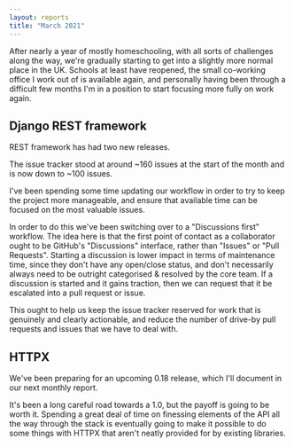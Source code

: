 ```yaml
---
layout: reports
title: "March 2021"
---
```


After nearly a year of mostly homeschooling, with all sorts of challenges along the way, we're gradually starting to get into a slightly more normal place in the UK. Schools at least have reopened, the small co-working  office I work out of is available again, and personally having been through a difficult few months I'm in a position to start focusing more fully on work again.

## Django REST framework

REST framework has had two new releases.

The issue tracker stood at around ~160 issues at the start of the month and is now down to ~100 issues.

I've been spending some time updating our workflow in order to try to keep the project more manageable, and ensure that available time can be focused on the most valuable issues.

In order to do this we've been switching over to a "Discussions first" workflow. The idea here is that the first point of contact as a collaborator ought to be GitHub's "Discussions" interface, rather than "Issues" or "Pull Requests". Starting a discussion is lower impact in terms of maintenance time, since they don't have any open/close status, and don't necessarily always need to be outright categorised & resolved by the core team. If a discussion is started and it gains traction, then we can request that it be escalated into a pull request or issue.

This ought to help us keep the issue tracker reserved for work that is genuinely and clearly actionable, and reduce the number of drive-by pull requests and issues that we have to deal with.

## HTTPX

We've been preparing for an upcoming 0.18 release, which I'll document in our next monthly report.

It's been a long careful road towards a 1.0, but the payoff is going to be worth it. Spending a great deal of time on finessing elements of the API all the way through the stack is eventually going to make it possible to do some things with HTTPX that aren't neatly provided for by existing libraries.
